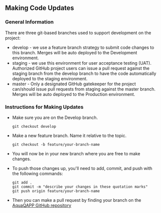## Making Code Updates

### General Information

There are three git-based branches used to support development on the project:
-   develop - we use a feature branch strategy to submit code changes to this branch. Merges will be auto deployed to the Development environment.
-   staging - we use this environment for user acceptance testing (UAT). Authorized GitHub project users can issue a pull request against the staging branch from the develop branch to have the code automatically deployed to the staging environment.
-   master - Only a designated GitHub gatekeeper for the project can/should issue pull requests from staging against the master branch. Merges will be auto deployed to the Production environment.

### Instructions for Making Updates

-   Make sure you are on the Develop branch.

    `git checkout develop`
-   Make a new feature branch. Name it relative to the topic.
    
    `git checkout -b feature/your-branch-name`
    
-   You will now be in your new branch where you are free to make changes.
-   To push those changes up, you'll need to add, commit, and push with the following commands:
	```
	git add .
	git commit -m "describe your changes in these quotation marks"
	git push origin feature/your-branch-name
	```
-   Then you can make a pull request by finding your branch on the  [AquaQAPP GitHub repository](https://github.com/Eastern-Research-Group/AquaQAPP/branches)
